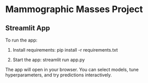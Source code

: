 # Mammographic Masses Project

## Streamlit App

To run the app:

1. Install requirements:
   pip install -r requirements.txt

2. Start the app:
   streamlit run app.py

The app will open in your browser. You can select models, tune hyperparameters, and try predictions interactively.